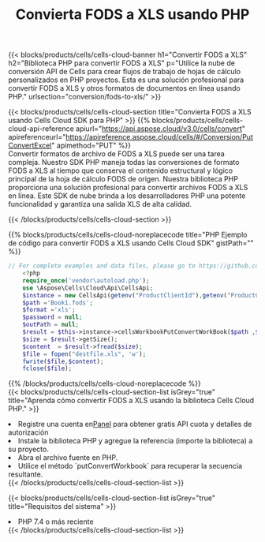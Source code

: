 ﻿---
title:  Convierta FODS a XLS usando PHP
description:  Utilizar el SDK de la nube Aspose.Cells para PHP para convertir un archivo de formato FODS a un archivo de formato XLS.
kwords: Excel, Convert FODS to XLS, REST, PHP
howto: How to convert FODS to XLS using Aspose.Cells Cloud PHP library.
---
{{< blocks/products/cells/cells-cloud-banner h1="Convertir FODS a XLS" h2="Biblioteca PHP para convertir FODS a XLS" p="Utilice la nube de conversión API de Cells para crear flujos de trabajo de hojas de cálculo personalizados en PHP proyectos. Esta es una solución profesional para convertir FODS a XLS y otros formatos de documentos en línea usando PHP." urlsection="conversion/fods-to-xls/" >}}

{{< blocks/products/cells/cells-cloud-section title="Convierta FODS a XLS usando Cells Cloud SDK para PHP" >}}
{{% blocks/products/cells/cells-cloud-api-reference apiurl="https://api.aspose.cloud/v3.0/cells/convert" apireferenceurl="https://apireference.aspose.cloud/cells/#/Conversion/PutConvertExcel" apimethod="PUT" %}}
<br/>
Convertir formatos de archivo de FODS a XLS puede ser una tarea compleja. Nuestro SDK PHP maneja todas las conversiones de formato FODS a XLS al tiempo que conserva el contenido estructural y lógico principal de la hoja de cálculo FODS de origen. Nuestra biblioteca PHP proporciona una solución profesional para convertir archivos FODS a XLS en línea. Este SDK de nube brinda a los desarrolladores PHP una potente funcionalidad y garantiza una salida XLS de alta calidad.

{{< /blocks/products/cells/cells-cloud-section >}}

{{% blocks/products/cells/cells-cloud-noreplacecode title="PHP Ejemplo de código para convertir FODS a XLS usando Cells Cloud SDK" gistPath="" %}}
 
```php
// For complete examples and data files, please go to https://github.com/aspose-cells-cloud/aspose-cells-cloud-php/
    <?php
    require_once('vendor\autoload.php');
    use \Aspose\Cells\Cloud\Api\CellsApi;
    $instance = new CellsApi(getenv("ProductClientId"),getenv("ProductClientSecret"));
    $path ='Book1.fods';    
    $format ='xls';
    $password = null;
    $outPath = null;      
    $result = $this->instance->cellsWorkbookPutConvertWorkBook($path ,$format, $password,  $outPath);
    $size = $result->getSize();
    $content  = $result->fread($size);
    $file = fopen("destfile.xls", 'w');
    fwrite($file,$content);
    fclose($file);
```
 
{{% /blocks/products/cells/cells-cloud-noreplacecode %}}
<br/>
{{< blocks/products/cells/cells-cloud-section-list isGrey="true" title="Aprenda cómo convertir FODS a XLS usando la biblioteca Cells Cloud PHP." >}}
<li> Registre una cuenta en<a href="https://dashboard.aspose.cloud/">Panel</a> para obtener gratis API cuota y detalles de autorización</li>
<li>Instale la biblioteca PHP y agregue la referencia (importe la biblioteca) a su proyecto.</li>
<li>Abra el archivo fuente en PHP.</li>
<li>Utilice el método `putConvertWorkbook` para recuperar la secuencia resultante.</li>
{{< /blocks/products/cells/cells-cloud-section-list >}}

{{< blocks/products/cells/cells-cloud-section-list isGrey="true" title="Requisitos del sistema" >}}
<li>PHP 7.4 o más reciente</li>
{{< /blocks/products/cells/cells-cloud-section-list >}}
